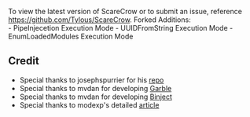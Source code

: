 To view the latest version of ScareCrow or to submit an issue, reference https://github.com/Tylous/ScareCrow.
Forked Additions:   
      - PipeInjecetion Execution Mode
      - UUIDFromString Execution Mode
      - EnumLoadedModules Execution Mode

## Credit 
* Special thanks to josephspurrier for his [repo](https://github.com/josephspurrier/goversioninfo)
* Special thanks to mvdan for developing [Garble](https://github.com/burrowers/garble)
* Special thanks to mvdan for developing [Binject](github.com/Binject/debug/pe)
* Special thanks to modexp's detailed [article]("https://www.mdsec.co.uk/2020/12/bypassing-user-mode-hooks-and-direct-invocation-of-system-calls-for-red-teams/")

